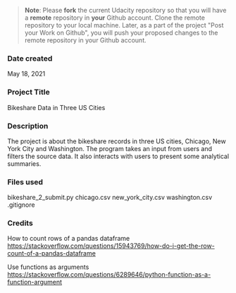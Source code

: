 >**Note**: Please **fork** the current Udacity repository so that you will have a **remote** repository in **your** Github account. Clone the remote repository to your local machine. Later, as a part of the project "Post your Work on Github", you will push your proposed changes to the remote repository in your Github account.

### Date created
May 18, 2021

### Project Title
Bikeshare Data in Three US Cities

### Description
The project is about the bikeshare records in three US cities,
Chicago, New York City and Washington.
The program takes an input from users and filters the source data.
It also interacts with users to present some analytical summaries.

### Files used
bikeshare_2_submit.py
chicago.csv
new_york_city.csv
washington.csv
.gitignore

### Credits
How to count rows of a pandas dataframe
https://stackoverflow.com/questions/15943769/how-do-i-get-the-row-count-of-a-pandas-dataframe

Use functions as arguments
https://stackoverflow.com/questions/6289646/python-function-as-a-function-argument
